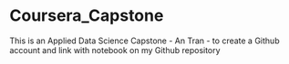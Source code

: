 # Coursera_Capstone
This is an Applied Data Science Capstone - An Tran - to create a Github account and link with notebook on my Github repository
